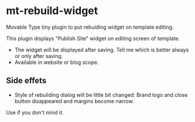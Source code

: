 mt-rebuild-widget
==============

Movable Type tiny plugin to put rebuiding widget on template editing.

This plugin displays "Publish Site" widget on editing screen of template.

* The widget will be displayed after saving. Tell me which is better always or only after saving.
* Available in website or blog scope.

## Side effets

* Style of rebuilding dialog will be little bit changed: Brand logo and close button disappeared and margins become narrow.

Use if you don't mind it.
